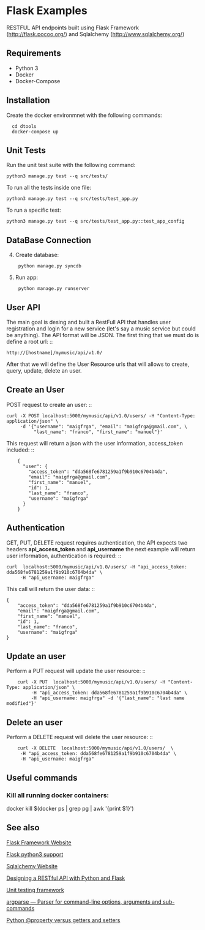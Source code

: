 Flask Examples 
=================

RESTFUL API endpoints built using Flask Framework (http://flask.pocoo.org/) and Sqlalchemy
(http://www.sqlalchemy.org/)

Requirements
------------
- Python 3
- Docker
- Docker-Compose


Installation
-------------

Create the docker environmnet with the following commands:
```
  cd dtools
  docker-compose up
```


Unit Tests
------------

Run the unit test suite with the following command:

```
python3 manage.py test --q src/tests/
```

To run all the tests inside one file:

```
python3 manage.py test --q src/tests/test_app.py 
```


To run a specific test:

```
python3 manage.py test --q src/tests/test_app.py::test_app_config
```



DataBase Connection
---------------------



4. Create database:

        python manage.py syncdb


5. Run app:

        python manage.py runserver


User API
----------

The main goal is desing and built a RestFull API that handles user registration and login for a new service 
(let's say a music service but could be anything). The API format will be JSON. The first thing that we must do
is define a root url: ::

    http://[hostname]/mymusic/api/v1.0/


After that we will define the User Resource urls that will allows to create, query, update, delete an user.


Create an User
--------------

POST request to create an user: ::

    curl -X POST localhost:5000/mymusic/api/v1.0/users/ -H "Content-Type: application/json" \
         -d '{"username": "maigfrga", "email": "maigfrga@gmail.com", \
              "last_name": "franco", "first_name": "manuel"}'



This request will return a json with the user information, access_token included: ::

        {
          "user": {
            "access_token": "dda568fe6781259a1f9b910c6704b4da", 
            "email": "maigfrga@gmail.com", 
            "first_name": "manuel", 
            "id": 1, 
            "last_name": "franco", 
            "username": "maigfrga"
          }
        }



Authentication
--------------

GET, PUT, DELETE request requires authentication, the API expects two headers **api_access_token** and **api_username** the next example will return user information, authentication is required: ::


    curl  localhost:5000/mymusic/api/v1.0/users/ -H "api_access_token: dda568fe6781259a1f9b910c6704b4da" \
         -H "api_username: maigfrga"


This call will return the user data: ::

    {
        "access_token": "dda568fe6781259a1f9b910c6704b4da", 
        "email": "maigfrga@gmail.com", 
        "first_name": "manuel", 
        "id": 1, 
        "last_name": "franco", 
        "username": "maigfrga"
    }





Update an user
--------------

Perform a PUT request will update the user resource: ::


        curl -X PUT  localhost:5000/mymusic/api/v1.0/users/ -H "Content-Type: application/json" \
             -H "api_access_token: dda568fe6781259a1f9b910c6704b4da" \
             -H "api_username: maigfrga" -d '{"last_name": "last name modified"}'



Delete an user
--------------

Perform  a DELETE request will delete the user resource: ::

        curl -X DELETE  localhost:5000/mymusic/api/v1.0/users/  \
         -H "api_access_token: dda568fe6781259a1f9b910c6704b4da" \
         -H "api_username: maigfrga"


Useful commands
-------------------


### Kill all running docker containers:


 docker kill $(docker ps | grep pg | awk '{print $1}')
    


See also
---------
[Flask Framework Website](http://flask.pocoo.org)

[Flask python3 support](http://flask.pocoo.org/docs/python3/)

[Sqlalchemy Website](http://www.sqlalchemy.org/)

[Designing a RESTful API with Python and Flask](http://blog.miguelgrinberg.com/post/designing-a-restful-api-with-python-and-flask)

[Unit testing framework](http://docs.python.org/2/library/unittest.html)

[argparse — Parser for command-line options, arguments and sub-commands](http://docs.python.org/dev/library/argparse.html)

[Python @property versus getters and setters](http://stackoverflow.com/questions/6618002/python-property-versus-getters-and-setters)
